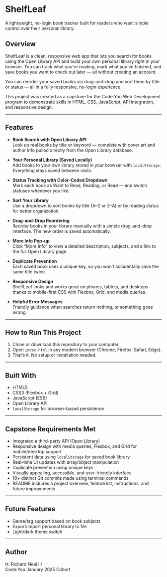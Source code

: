 # ShelfLeaf  
A lightweight, no-login book tracker built for readers who want simple control over their personal library.

## Overview  
ShelfLeaf is a clean, responsive web app that lets you search for books using the Open Library API and build your own personal library right in your browser. You can track what you're reading, mark what you’ve finished, and save books you want to check out later — all without creating an account.

You can reorder your saved books via drag-and-drop and sort them by title or status — all in a fully responsive, no-login experience.

This project was created as a capstone for the Code:You Web Development program to demonstrate skills in HTML, CSS, JavaScript, API integration, and responsive design.

---

## Features

- **Book Search with Open Library API**  
  Look up real books by title or keyword — complete with cover art and author info pulled directly from the Open Library database.

- **Your Personal Library (Saved Locally)**  
  Add books to your own library stored in your browser with `localStorage`. Everything stays saved between visits.

- **Status Tracking with Color-Coded Dropdown**  
  Mark each book as Want to Read, Reading, or Read — and switch statuses whenever you like.

- **Sort Your Library**  
  Use a dropdown to sort books by title (A–Z or Z–A) or by reading status for better organization.

- **Drag-and-Drop Reordering**  
  Reorder books in your library manually with a simple drag-and-drop interface. The new order is saved automatically.

- **More Info Pop-up**  
  Click “More Info” to view a detailed description, subjects, and a link to the full Open Library page.

- **Duplicate Prevention**  
  Each saved book uses a unique key, so you won’t accidentally save the same title twice.

- **Responsive Design**  
  ShelfLeaf looks and works great on phones, tablets, and desktops thanks to mobile-first CSS with Flexbox, Grid, and media queries.

- **Helpful Error Messages**  
  Friendly guidance when searches return nothing, or something goes wrong.

---

## How to Run This Project

1. Clone or download this repository to your computer.
2. Open `index.html` in any modern browser (Chrome, Firefox, Safari, Edge).
3. That’s it. No setup or installation needed.

---

## Built With

- HTML5  
- CSS3 (Flexbox + Grid)  
- JavaScript (ES6)  
- Open Library API  
- `localStorage` for browser-based persistence

---

## Capstone Requirements Met

- Integrated a third-party API (Open Library)
- Responsive design with media queries, Flexbox, and Grid for mobile/desktop support
- Persistent data using `localStorage` for saved book library
- Real-time UI updates with array/object manipulation
- Duplicate prevention using unique keys
- Visually appealing, accessible, and user-friendly interface
- 10+ distinct Git commits made using terminal commands
- README includes a project overview, feature list, instructions, and future improvements
---

## Future Features

- Genre/tag support based on book subjects  
- Export/import personal library to file  
- Light/dark theme switch

---

## Author

H. Richard Neal III  
Code:You January 2025 Cohort
